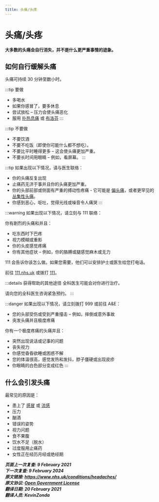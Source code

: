 ```yaml
---
title: 头痛/头疼
---
```


<!-- Headaches -->

# 头痛/头疼

**大多数的头痛会自行消失，并不是什么更严重事情的迹象。**



## 如何自行缓解头痛

头痛可持续 30 分钟至数小时。

:::tip 要做
- 多喝水
- 如果你感冒了，要多休息
- 尝试放松 – 压力会使头痛恶化
- 服用 [扑热息痛](https://www.nhs.uk/medicines/paracetamol-for-adults/) 或 [布洛芬](https://www.nhs.uk/medicines/ibuprofen-for-adults/)
:::

:::tip 不要做
- 不要饮酒
- 不要不吃饭（即使你可能什么都不想吃）。
- 不要比平时睡得更多 – 这会使头痛更加严重。
- 不要长时间用眼睛 – 例如，看屏幕。
:::

:::tip 如果出现以下情况，请与医生联络：
- 你的头痛反复出现
- 止痛药无济于事并且你的头痛更加严重。
- 你的头部前部或侧面有严重的搏动性疼痛 - 它可能是 [偏头痛](migraine.md)，或者更罕见的 [丛集性头痛](cluster-headaches.md)。
- 你感到恶心，呕吐，觉得光线或噪音令人痛哭
:::

:::warning 如果出现以下情况，请立刻与 111 联络：

你有剧烈的头痛和并且：

- 吃东西时下巴疼
- 视力模糊或重影
- 你的头皮感觉疼痛
- 你有其他症状 – 例如，你的胳膊或腿感觉麻木或无力

111 会告诉你该怎么做。如果您需要，他们可以安排护士或医生给您打电话。

前往 [111.nhs.uk](https://111.nhs.uk/?utm_source=nhsuk&utm_campaign=conditions&utm_content=headaches) 或拨打 [111](tel:111)。

:::details 获得帮助的其他途径
全科医生可能会对你进行治疗。

请向您的全科医生咨询紧急预约。
:::

:::danger 如果出现以下情况，请立刻拨打 999 或前往 A&E：

- 您的头部受伤或受到严重撞击 – 例如，摔倒或意外事故
- 突发头痛并且极度疼痛

你有一个极度疼痛的头痛并且：

- 突然出现说话或记事的问题
- 丧失视力
- 你感觉昏昏欲睡或困惑不解
- 您的体温很高，感觉发热和发抖，脖子僵硬或出现皮疹
- 你眼睛的白色部分变成红色
:::



## 什么会引发头痛

最常见的原因是：

- 患上了 [感冒](common-cold.md) 或 [流感](flu.md)
- 压力
- 酗酒
- 错误的姿势
- 视力问题
- 食不果腹
- 饮水不足（脱水）
- 过度服用止痛药
- 女性正在经历月经或绝经期

**_页面上一次复查: 9 February 2021  
下一次复查: 9 February 2024  
原文链接: <https://www.nhs.uk/conditions/headaches/>  
原文协议: [Open Government License](http://www.nationalarchives.gov.uk/doc/open-government-licence/version/3/)  
翻译日期: 20 February 2021  
翻译人员: KevinZonda_**
